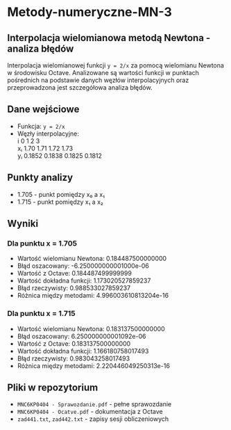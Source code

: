 # Metody-numeryczne-MN-3
## Interpolacja wielomianowa metodą Newtona - analiza błędów

Interpolacja wielomianowej funkcji `y = 2/x` za pomocą wielomianu Newtona w środowisku Octave. Analizowane są wartości funkcji w punktach pośrednich na podstawie danych węzłów interpolacyjnych oraz przeprowadzona jest szczegółowa analiza błędów.

## Dane wejściowe
- Funkcja: `y = 2/x`
- Węzły interpolacyjne:\
i	0	1	2	3\
xᵢ	1.70	1.71	1.72	1.73\
yᵢ	0.1852	0.1838	0.1825	0.1812

## Punkty analizy
- 1.705 - punkt pomiędzy x₀ a x₁
- 1.715 - punkt pomiędzy x₁ a x₂

## Wyniki
### Dla punktu x = 1.705
- Wartość wielomianu Newtona: 0.184487500000000
- Błąd oszacowany: -6.250000000001000e-06
- Wartość z Octave: 0.184487499999999
- Wartość dokładna funkcji: 1.173020527859237
- Błąd rzeczywisty: 0.988533027859237
- Różnica między metodami: 4.996003610813204e-16

### Dla punktu x = 1.715
- Wartość wielomianu Newtona: 0.183137500000000
- Błąd oszacowany: 6.250000000001092e-06
- Wartość z Octave: 0.183137500000000
- Wartość dokładna funkcji: 1.166180758017493
- Błąd rzeczywisty: 0.983043258017493
- Różnica między metodami: 2.220446049250313e-16

## Pliki w repozytorium
- `MNC6KP0404 - Sprawozdanie.pdf` - pełne sprawozdanie
- `MNC6KP0404 - Ocatve.pdf` - dokumentacja z Octave
- `zad441.txt`, `zad442.txt` - zapisy sesji obliczeniowych

